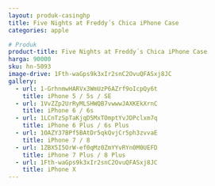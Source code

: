 ```yaml
---
layout: produk-casinghp
title: Five Nights at Freddy´s Chica iPhone Case
categories: apple

# Produk
product-title: Five Nights at Freddy´s Chica iPhone Case
harga: 90000
sku: hn-5093
image-drive: 1Fth-waGps9k3xIr2snC2OvuQFASxj8JC
gallery:
  - url: 1-GrhnmwHARVx3WmUzP6AZrf9oIcpQy6t
    title: iPhone 5 / 5s / SE
  - url: 1VvZZp2UrRyMLSHWQB7vwwwJAXKEkXrnC
    title: iPhone 6 / 6s
  - url: 1LCnTzSpTaKjqD5MxTOmptYvJDPclxm7q
    title: iPhone 6 Plus / 6s Plus
  - url: 1OAZY37BPf5BAtDr5qkQvjCr5ph3zvvaE
    title: iPhone 7 / 8
  - url: 1ZBX5I5OrW-ef0qMz0ZmYYvRYn0M0UEFD
    title: iPhone 7 Plus / 8 Plus
  - url: 1Fth-waGps9k3xIr2snC2OvuQFASxj8JC
    title: iPhone X
---
```

